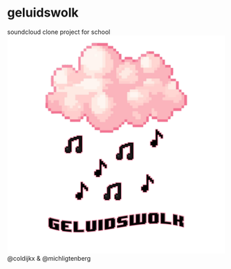 # geluidswolk
soundcloud clone project for school
![Alt text](bruikbare_dingen/geluidswolk_logo.png?raw=true "Geluidswolk Logo")
@coldijkx & @michligtenberg

